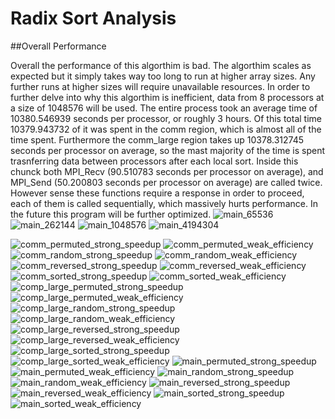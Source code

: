 # Radix Sort Analysis

##Overall Performance

Overall the performance of this algorthim is bad. The algorthim scales as expected but it simply takes way too long to run at higher array sizes.
Any further runs at higher sizes will require unavailable resources.
In order to further delve into why this algorthim is inefficient, data from 8 processors at a size of 1048576 will be used.
The entire process took an average time of 10380.546939 seconds per processor, or roughly 3 hours. Of this total time 10379.943732 of it was spent in the comm region, which is almost all of the time spent.
Furthermore the comm_large region takes up 10378.312745 seconds per processor on average, so the mast majority of the time is spent trasnferring data between processors after each local sort.
Inside this chunck both MPI_Recv (90.510783 seconds per processor on average), and MPI_Send (50.200803 seconds per processor on average) are called twice.
However sense these functions require a response in order to proceed, each of them is called sequentially, which massively hurts performance.
In the future this program will be further optimized.
![main_65536](https://github.com/user-attachments/assets/28d30780-7e09-437c-b79e-6ca9d68c00bf)
![main_262144](https://github.com/user-attachments/assets/0b8c3251-b001-4600-99ec-6631dfb4768f)
![main_1048576](https://github.com/user-attachments/assets/9a8bb6bc-2eb8-4a25-95f6-2f8d31c99531)
![main_4194304](https://github.com/user-attachments/assets/04f881fd-673c-4365-8d45-d4c280b119bb)

![comm_permuted_strong_speedup](https://github.com/user-attachments/assets/6983ab83-ce3a-424e-b0cc-615f3823b69f)
![comm_permuted_weak_efficiency](https://github.com/user-attachments/assets/5e482ff4-dfc3-4af6-af2c-55be7837dad4)
![comm_random_strong_speedup](https://github.com/user-attachments/assets/211299ed-7cff-41b9-a723-9e1f5b0476fc)
![comm_random_weak_efficiency](https://github.com/user-attachments/assets/34bd3662-c8d6-4036-8f81-f1c6f16caf13)
![comm_reversed_strong_speedup](https://github.com/user-attachments/assets/bead06bb-b6f5-41ea-b072-ea25b916ba62)
![comm_reversed_weak_efficiency](https://github.com/user-attachments/assets/b90a778b-6bf7-4af1-a81c-a074f4307a47)
![comm_sorted_strong_speedup](https://github.com/user-attachments/assets/24c01562-4d76-4bc6-97b5-41f059724674)
![comm_sorted_weak_efficiency](https://github.com/user-attachments/assets/d5ac9de1-dca1-4b35-896d-d4ae2d766d29)
![comp_large_permuted_strong_speedup](https://github.com/user-attachments/assets/8bdf0552-6c10-45b7-b35f-e193d8a76ee6)
![comp_large_permuted_weak_efficiency](https://github.com/user-attachments/assets/08ab8c3f-5067-4c17-b99d-031f8dca1867)
![comp_large_random_strong_speedup](https://github.com/user-attachments/assets/840e460b-c9f6-4bd2-972a-6558244b00d7)
![comp_large_random_weak_efficiency](https://github.com/user-attachments/assets/695288c9-17f6-49a0-965a-64d2c8d779b3)
![comp_large_reversed_strong_speedup](https://github.com/user-attachments/assets/0b15795e-3993-4902-84d1-2c97c99be6d6)
![comp_large_reversed_weak_efficiency](https://github.com/user-attachments/assets/d85bb5fb-eb5d-481d-b10a-92dc16f66e3f)
![comp_large_sorted_strong_speedup](https://github.com/user-attachments/assets/059fe96e-81b9-47cb-9b37-73b9f418a149)
![comp_large_sorted_weak_efficiency](https://github.com/user-attachments/assets/ad5f251d-2b28-4f69-9411-117b57be7782)
![main_permuted_strong_speedup](https://github.com/user-attachments/assets/76a3be21-525a-492b-a2e0-57354bcfcbf1)
![main_permuted_weak_efficiency](https://github.com/user-attachments/assets/c143b532-552f-4166-a532-0b5b6c3173b5)
![main_random_strong_speedup](https://github.com/user-attachments/assets/a1b270ae-b095-4153-ac21-dfb05821d2b2)
![main_random_weak_efficiency](https://github.com/user-attachments/assets/e85cd398-dd8a-47e0-a117-c080cbb05862)
![main_reversed_strong_speedup](https://github.com/user-attachments/assets/063b8391-3db6-486c-bad6-7f4f983620a7)
![main_reversed_weak_efficiency](https://github.com/user-attachments/assets/719f5df3-1ce9-4aff-83a0-50f77fd2cf5a)
![main_sorted_strong_speedup](https://github.com/user-attachments/assets/f124e947-70fd-4e8e-897b-142a4344863f)
![main_sorted_weak_efficiency](https://github.com/user-attachments/assets/bd7dfc91-570e-41d2-ad96-031161e9f968)

